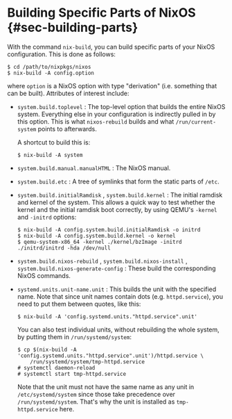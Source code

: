 # Building Specific Parts of NixOS {#sec-building-parts}

With the command `nix-build`, you can build specific parts of your NixOS
configuration. This is done as follows:

```ShellSession
$ cd /path/to/nixpkgs/nixos
$ nix-build -A config.option
```

where `option` is a NixOS option with type "derivation" (i.e. something
that can be built). Attributes of interest include:

- `system.build.toplevel`
    : The top-level option that builds the entire NixOS system. Everything
    else in your configuration is indirectly pulled in by this option.
    This is what `nixos-rebuild` builds and what `/run/current-system`
    points to afterwards.

    A shortcut to build this is:

    ```ShellSession
    $ nix-build -A system
    ```

- `system.build.manual.manualHTML`
  :   The NixOS manual.

- `system.build.etc`
  :   A tree of symlinks that form the static parts of `/etc`.

- `system.build.initialRamdisk` , `system.build.kernel`
    : The initial ramdisk and kernel of the system. This allows a quick
    way to test whether the kernel and the initial ramdisk boot
    correctly, by using QEMU's `-kernel` and `-initrd` options:

    ```ShellSession
    $ nix-build -A config.system.build.initialRamdisk -o initrd
    $ nix-build -A config.system.build.kernel -o kernel
    $ qemu-system-x86_64 -kernel ./kernel/bzImage -initrd ./initrd/initrd -hda /dev/null
    ```

- `system.build.nixos-rebuild` , `system.build.nixos-install` , `system.build.nixos-generate-config`
  :   These build the corresponding NixOS commands.

- `systemd.units.unit-name.unit`
    : This builds the unit with the specified name. Note that since unit
    names contain dots (e.g. `httpd.service`), you need to put them
    between quotes, like this:

    ```ShellSession
    $ nix-build -A 'config.systemd.units."httpd.service".unit'
    ```

    You can also test individual units, without rebuilding the whole
    system, by putting them in `/run/systemd/system`:

    ```ShellSession
    $ cp $(nix-build -A 'config.systemd.units."httpd.service".unit')/httpd.service \
        /run/systemd/system/tmp-httpd.service
    # systemctl daemon-reload
    # systemctl start tmp-httpd.service
    ```

    Note that the unit must not have the same name as any unit in
    `/etc/systemd/system` since those take precedence over
    `/run/systemd/system`. That's why the unit is installed as
    `tmp-httpd.service` here.
